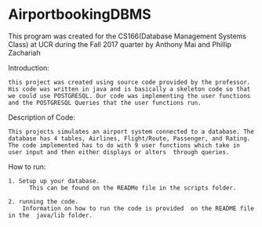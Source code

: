 # AirportbookingDBMS
This program was created for the CS166(Database Management Systems Class) at UCR during the Fall 2017 quarter  by Anthony Mai and Phillip Zachariah

Introduction:
	
	this project was created using source code provided by the professor. His code was written in java and is basically a skeleton code so that we could use POSTGRESQL. Our code was implementing the user functions and the POSTGRESQL Queries that the user functions run.
  
Description of Code:

	This projects simulates an airport system connected to a database. The database has 4 tables, Airlines, Flight/Route, Passenger, and Rating. The code implemented has to do with 9 user functions which take in user input and then either displays or alters  through queries. 
	
How to run:
 
	1. Setup up your database.
	 	  This can be found on the READMe file in the scripts folder.

	2. running the code.
	    Information on how to run the code is provided  on the README file in the  java/lib folder.







